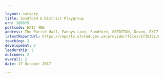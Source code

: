 ```yaml
---

layout: nursery
title: Sandford & District Playgroup
urn: 106025
postcode: EX17 4NE
address: The Parish Hall, Fannys Lane, Sandford, CREDITON, Devon, EX17 4NE
latestReportUrl: https://reports.ofsted.gov.uk/provider/files/2735351/urn/106025.pdf
teaching: 2
development: 2
leadership: 2
outcomes: 2
overall: 2
date: 17 October 2017

---
```

